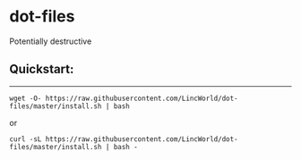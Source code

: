 # dot-files


Potentially destructive

## Quickstart:
----
```
wget -O- https://raw.githubusercontent.com/LincWorld/dot-files/master/install.sh | bash
```
or
```
curl -sL https://raw.githubusercontent.com/LincWorld/dot-files/master/install.sh | bash -
```
